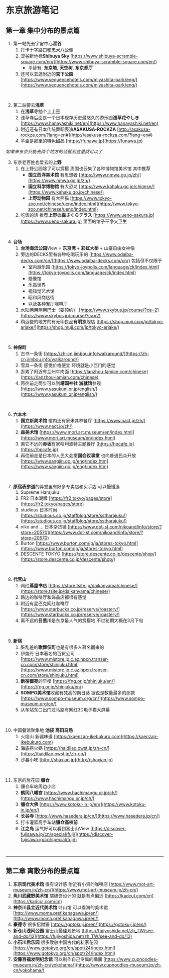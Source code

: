 # 东京旅游笔记

## 第一章 集中分布的景点篇

1. 第一站先去宇宙中心**涩谷**
    1. 打卡十字路口和忠犬八公像
    2. 涩谷新地标**Shibuya Sky** [https://www.shibuya-scramble-square.com/en/](https://www.shibuya-scramble-square.com/en/)
        - 平替有: **东京塔**, **天空树**, **东京都厅**
    3. 还可以去逛附近的**宫下公园** [https://www.sequencehotels.com/miyashita-park/eng/](https://www.sequencehotels.com/miyashita-park/eng/)
<br>

2. 第二站要去**浅草**
    1. 在**浅草寺**抽个上上签
    2. 浅草寺后面是一个日本现存历史最悠久的游乐园**浅草花やしき** [https://www.hanayashiki.net/en](https://www.hanayashiki.net/en)
    3. 附近还有日本传统舞蹈表演**ASAKUSA-ROCKZA** [http://asakusa-rockza.com/?lang=en#](http://asakusa-rockza.com/?lang=en#)
    4. 羊羹是那里的特色甜品 [https://funawa.jp](https://funawa.jp)

*如果来东京只能去两个地方的话就到这里就可以了*<br>

3. 东京老百姓也爱去的**上野**
    1. 在上野公园除了可以赏樱 周围也云集了各种博物馆美术馆 其中推荐
        - **国立西洋美术馆** 有思想者 [https://www.nmwa.go.jp/zh/](https://www.nmwa.go.jp/zh/)
        - **国立科学博物馆** 有大恐龙 [https://www.kahaku.go.jp/chinese/](https://www.kahaku.go.jp/chinese/)
        - **上野动物园** 有大熊猫 [https://www.tokyo-zoo.net/chinese/ueno/index.html](https://www.tokyo-zoo.net/chinese/ueno/index.html)
    2. 吃饭的话 推荐**上野の森さくらテラス** [https://www.ueno-sakura.jp](https://www.ueno-sakura.jp) 里面的馆子干净又卫生
<br>

4. **台场**
    1. **台场海滨公园**View = **东京湾** + **彩虹大桥** + 山寨自由女神像
    2. 旁边的DECKS里有各种吃喝玩乐的 [https://www.odaiba-decks.com/cn/](https://www.odaiba-decks.com/cn/) 包括但不仅限于
        - 室内游乐园 [https://tokyo-joypolis.com/language/ck/index.html](https://tokyo-joypolis.com/language/ck/index.html)
        - 蜡像馆
        - 乐高世界
        - 视错觉艺术馆
        - 昭和风商店街
        - 以及各种餐厅咖啡厅
    3. 水陆两用两用巴士（要预约） [https://www.skybus.jp/course/?ca=2](https://www.skybus.jp/course/?ca=2)
    4. 稍远些的地方的有无印良品**有明**旗舰店 [https://shop.muji.com/jp/tokyo-ariake/](https://shop.muji.com/jp/tokyo-ariake/)
<br>

5. **神保町**
    1. 古书一条街 [https://zh-cn.jimbou.info/walkaround/](https://zh-cn.jimbou.info/walkaround/)
    2. 雪具一条街 感觉价格便宜 环境就是小西门的感觉
    3. 逛累了附近有兰州牛肉面 [https://lanzhou-lamian.com/chinese](https://lanzhou-lamian.com/chinese)
    4. 再往前走两步可以到**靖国神社** **游就馆**参观 [https://www.yasukuni.or.jp/english/](https://www.yasukuni.or.jp/english/)
<br>

6. **六本木**
    1. **国立新美术馆** 馆内还有家米其林餐厅 [https://www.nact.jp/zh/](https://www.nact.jp/zh/)
    2. **森美术馆** [https://www.mori.art.museum/en/index.html](https://www.mori.art.museum/en/index.html)
    3. 离它不远的**赤坂**有家哈利波特主题餐厅 [https://hpcafe.jp](https://hpcafe.jp)
    4. 再往前走是日本的人民大会堂**国会议事堂** 也向普通民众开放 [https://www.sangiin.go.jp/eng/index.htm](https://www.sangiin.go.jp/eng/index.htm)
<br>

7. **原宿表参道**的弄堂里有好多专卖店和买手店 可以慢慢逛
    1. Supreme Harajuku
    2. FR2 日本潮牌 [https://fr2.tokyo/pages/store](https://fr2.tokyo/pages/store)
    3. studious 日本时尚 [https://studious.co.jp/staffblog/store/sstharajuku/](https://studious.co.jp/staffblog/store/sstharajuku/)
    4. niko and ... 日本杂货铺 [https://www.dot-st.com/nikoand/info/store/?store=20570](https://www.dot-st.com/nikoand/info/store/?store=20570)
    5. Burton [https://www.burton.com/jp/ja/stores-tokyo.html](https://www.burton.com/jp/ja/stores-tokyo.html)
    6. DESCENTE TOKYO [https://store.descente.co.jp/descente/shop/](https://store.descente.co.jp/descente/shop/)
<br>

8. **代官山**
    1. 网红**蔦屋书店** [https://store.tsite.jp/daikanyama/chinese/](https://store.tsite.jp/daikanyama/chinese/)
    2. 路边的咖啡厅和饰品店都很有感觉
    3. 附近有星巴克网红咖啡厅 [https://www.starbucks.co.jp/reserve/roastery/](https://www.starbucks.co.jp/reserve/roastery/)
    4. 离不远的**目黑川**是东京最人气的赏樱地 不过花期大概在3月下旬
<br>

9. **新宿**
    1. 脏乱差的**歌舞伎町**也是有很多人慕名而来的
    2. 伊势丹 日本著名的百货公司 [https://www.mistore.jp.c.az.hpcn.transer-cn.com/store/shinjuku.html](https://www.mistore.jp.c.az.hpcn.transer-cn.com/store/shinjuku.html)
    3. **新宿御苑**的早樱 [https://fng.or.jp/shinjuku/en/](https://fng.or.jp/shinjuku/en/)
    4. **SOMPO美术馆**收藏有梵高的向日葵 据说是数量最多的那款 [https://www.sompo-museum.org/cn/](https://www.sompo-museum.org/cn/)
    5. 从车站东口出门过马路有网红3D电子猫大屏幕
<br>

10. 中国餐馆聚集地 **池袋** **高田马场**
    1. 火焰山 新疆味道 [https://kaenzan-ikebukuro.com](https://kaenzan-ikebukuro.com)
    2. 海底捞火锅 [https://haidilao.owst.jp/zh-cn/](https://haidilao.owst.jp/zh-cn/)
    3. 沙县小吃 [http://shaxian.jp](http://shaxian.jp)
<br>

11. 东京的后花园 **镰仓**
    1. 镰仓车站周边小店
    2. **鹤冈八幡宫** [https://www.hachimangu.or.jp/ch/](https://www.hachimangu.or.jp/ch/)
    3. **镰仓大佛** [https://www.kotoku-in.jp/en/](https://www.kotoku-in.jp/en/)
    4. **长谷寺** [https://www.hasedera.jp/cn/](https://www.hasedera.jp/cn/)
    5. 打卡灌篮高手车站**镰仓高校前**
    6. **江之岛** 运气好可以看到富士山View [https://discover-fujisawa.jp/cn/special/fuji/](https://discover-fujisawa.jp/cn/special/fuji/)
<br>

---

## 第二章 离散分布的景点篇

1. **东京现代美术馆** 很有设计感 附近有小资的咖啡店 [https://www.mot-art-museum.jp/zh-cn/](https://www.mot-art-museum.jp/zh-cn/)
2. **角川武藏野美术馆** 隈研吾设计的 就是有点偏远 [https://kadcul.com/cn](https://kadcul.com/cn)
3. **神奈川县立近代美术馆** 叶山馆 可以看海的美术馆 [http://www.moma.pref.kanagawa.jp/en/](http://www.moma.pref.kanagawa.jp/en/)
4. **豪德寺** 很多招财猫 [https://gotokuji.jp/en/](https://gotokuji.jp/en/)
5. **新仓山浅间公园** 富士山最佳观景地 [https://fujiyoshida.net/zh_TW/see-and-do/12](https://fujiyoshida.net/zh_TW/see-and-do/12)
6. **小石川后乐园** 很多致敬中国古代的私家花园 [https://www.gotokyo.org/cn/spot/24/index.html](https://www.gotokyo.org/cn/spot/24/index.html)
7. **安藤百福发明纪念馆** 可以制作自己专属的桶面 [https://www.cupnoodles-museum.jp/zh-cn/yokohama/](https://www.cupnoodles-museum.jp/zh-cn/yokohama/)
